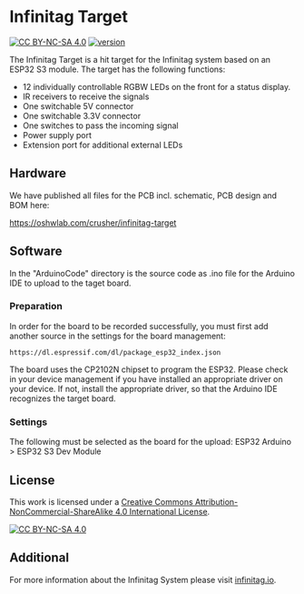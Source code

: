 # Infinitag Target
[![CC BY-NC-SA 4.0][cc-by-nc-sa-shield]][cc-by-nc-sa] [![version](https://img.shields.io/badge/version-3.1.0-lightgray.svg)](https://github.com/Infinitag/Target)

The Infinitag Target is a hit target for the Infinitag system based on an ESP32 S3 module. 
The target has the following functions:

- 12 individually controllable RGBW LEDs on the front for a status display.
- IR receivers to receive the signals
- One switchable 5V connector
- One switchable 3.3V connector
- One switches to pass the incoming signal
- Power supply port
- Extension port for additional external LEDs



## Hardware

We have published all files for the PCB incl. schematic, PCB design and BOM here:

https://oshwlab.com/crusher/infinitag-target




## Software

In the "ArduinoCode" directory is the source code as .ino file for the Arduino IDE to upload to the taget board.



### Preparation

In order for the board to be recorded successfully, you must first add another source in the settings for the board management:

```
https://dl.espressif.com/dl/package_esp32_index.json
```

The board uses the CP2102N chipset to program the ESP32.
Please check in your device management if you have installed an appropriate driver on your device.
If not, install the appropriate driver, so that the Arduino IDE recognizes the target board.



### Settings

The following must be selected as the board for the upload:
ESP32 Arduino > ESP32 S3 Dev Module



## License
This work is licensed under a
[Creative Commons Attribution-NonCommercial-ShareAlike 4.0 International License][cc-by-nc-sa].

[![CC BY-NC-SA 4.0][cc-by-nc-sa-image]][cc-by-nc-sa]

[cc-by-nc-sa]: http://creativecommons.org/licenses/by-nc-sa/4.0/
[cc-by-nc-sa-image]: https://licensebuttons.net/l/by-nc-sa/4.0/88x31.png
[cc-by-nc-sa-shield]: https://img.shields.io/badge/License-CC%20BY--NC--SA%204.0-lightgrey.svg

## Additional

For more information about the Infinitag System please visit [infinitag.io](http://www.infinitag.io).
